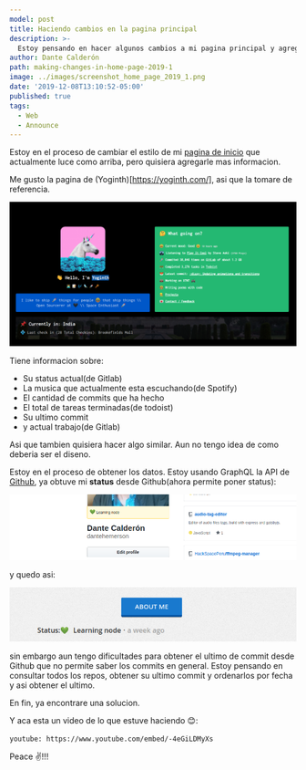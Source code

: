 ```yaml
---
model: post
title: Haciendo cambios en la pagina principal
description: >- 
  Estoy pensando en hacer algunos cambios a mi pagina principal y agregarle mas informacion.
author: Dante Calderón
path: making-changes-in-home-page-2019-1
image: ../images/screenshot_home_page_2019_1.png
date: '2019-12-08T13:10:52-05:00'
published: true
tags:
  - Web
  - Announce
---
```


Estoy en el proceso de cambiar el estilo de mi [pagina de inicio](https://5d904aa582636f00090fd93e--dantecalderon.netlify.com/) que actualmente luce como arriba, pero quisiera agregarle mas informacion.

Me gusto la pagina de (Yoginth)[https://yoginth.com/], asi que la tomare de referencia.

![Yoginth website](../images/yoginth_website_home_2019_1.png)

Tiene informacion sobre:

- Su status actual(de Gitlab)
- La musica que actualmente esta escuchando(de Spotify)
- El cantidad de commits que ha hecho
- El total de tareas terminadas(de todoist)
- Su ultimo commit
- y actual trabajo(de Gitlab)

Asi que tambien quisiera hacer algo similar. Aun no tengo idea de como deberia ser el diseno.


Estoy en el proceso de obtener los datos.
Estoy usando GraphQL la API de [Github](https://developer.github.com/v4/), ya obtuve mi **status** desde Github(ahora permite poner status):

![Mi Github(@datehemerson)](../images/github_dantehemerson_2019_1.png)

y quedo asi:

![Status home page](../images/status_home_page_2019_1.png)

sin embargo aun tengo dificultades para obtener el ultimo de commit desde Github que no permite saber los commits en general. Estoy pensando en consultar todos los repos, obtener su ultimo commit y ordenarlos por fecha y asi obtener el ultimo.

En fin, ya encontrare una solucion.

Y aca esta un video de lo que estuve haciendo 😊:

`youtube: https://www.youtube.com/embed/-4eGiLDMyXs`

Peace ✌!!!
